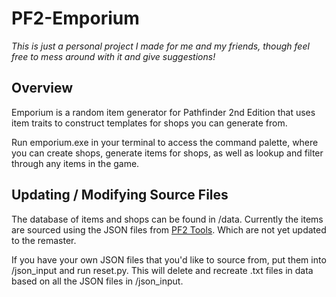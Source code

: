 # PF2-Emporium
*This is just a personal project I made for me and my friends, though feel free to mess around with it and give suggestions!*

## Overview
Emporium is a random item generator for Pathfinder 2nd Edition that uses item traits to construct templates for shops you can generate from. 

Run emporium.exe in your terminal to access the command palette, where you can create shops, generate items for shops, as well as lookup and filter through any items in the game. 

## Updating / Modifying Source Files
The database of items and shops can be found in /data. Currently the items are sourced using the JSON files from [PF2 Tools](https://github.com/Pf2eToolsOrg/Pf2eTools.git). Which are not yet updated to the remaster. 

If you have your own JSON files that you'd like to source from, put them into /json_input and run reset.py. This will delete and recreate .txt files in data based on all the JSON files in /json_input. 
